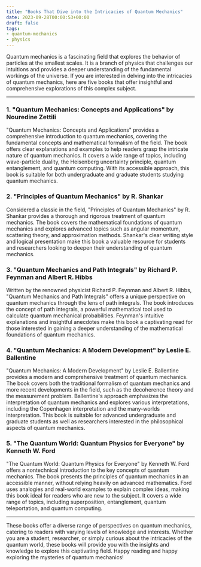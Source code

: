 ```yaml
---
title: "Books That Dive into the Intricacies of Quantum Mechanics"
date: 2023-09-28T00:00:53+00:00
draft: false
tags:
- quantum-mechanics
- physics
---
```


Quantum mechanics is a fascinating field that explores the behavior of particles at the smallest scales. It is a branch of physics that challenges our intuitions and provides a deeper understanding of the fundamental workings of the universe. If you are interested in delving into the intricacies of quantum mechanics, here are five books that offer insightful and comprehensive explorations of this complex subject.

---

### 1. "Quantum Mechanics: Concepts and Applications" by Nouredine Zettili

"Quantum Mechanics: Concepts and Applications" provides a comprehensive introduction to quantum mechanics, covering the fundamental concepts and mathematical formalism of the field. The book offers clear explanations and examples to help readers grasp the intricate nature of quantum mechanics. It covers a wide range of topics, including wave-particle duality, the Heisenberg uncertainty principle, quantum entanglement, and quantum computing. With its accessible approach, this book is suitable for both undergraduate and graduate students studying quantum mechanics.

### 2. "Principles of Quantum Mechanics" by R. Shankar

Considered a classic in the field, "Principles of Quantum Mechanics" by R. Shankar provides a thorough and rigorous treatment of quantum mechanics. The book covers the mathematical foundations of quantum mechanics and explores advanced topics such as angular momentum, scattering theory, and approximation methods. Shankar's clear writing style and logical presentation make this book a valuable resource for students and researchers looking to deepen their understanding of quantum mechanics.

### 3. "Quantum Mechanics and Path Integrals" by Richard P. Feynman and Albert R. Hibbs

Written by the renowned physicist Richard P. Feynman and Albert R. Hibbs, "Quantum Mechanics and Path Integrals" offers a unique perspective on quantum mechanics through the lens of path integrals. The book introduces the concept of path integrals, a powerful mathematical tool used to calculate quantum mechanical probabilities. Feynman's intuitive explanations and insightful anecdotes make this book a captivating read for those interested in gaining a deeper understanding of the mathematical foundations of quantum mechanics.

### 4. "Quantum Mechanics: A Modern Development" by Leslie E. Ballentine

"Quantum Mechanics: A Modern Development" by Leslie E. Ballentine provides a modern and comprehensive treatment of quantum mechanics. The book covers both the traditional formalism of quantum mechanics and more recent developments in the field, such as the decoherence theory and the measurement problem. Ballentine's approach emphasizes the interpretation of quantum mechanics and explores various interpretations, including the Copenhagen interpretation and the many-worlds interpretation. This book is suitable for advanced undergraduate and graduate students as well as researchers interested in the philosophical aspects of quantum mechanics.

### 5. "The Quantum World: Quantum Physics for Everyone" by Kenneth W. Ford

"The Quantum World: Quantum Physics for Everyone" by Kenneth W. Ford offers a nontechnical introduction to the key concepts of quantum mechanics. The book presents the principles of quantum mechanics in an accessible manner, without relying heavily on advanced mathematics. Ford uses analogies and real-world examples to explain complex ideas, making this book ideal for readers who are new to the subject. It covers a wide range of topics, including superposition, entanglement, quantum teleportation, and quantum computing.

---

These books offer a diverse range of perspectives on quantum mechanics, catering to readers with varying levels of knowledge and interests. Whether you are a student, researcher, or simply curious about the intricacies of the quantum world, these books will provide you with the insights and knowledge to explore this captivating field. Happy reading and happy exploring the mysteries of quantum mechanics!